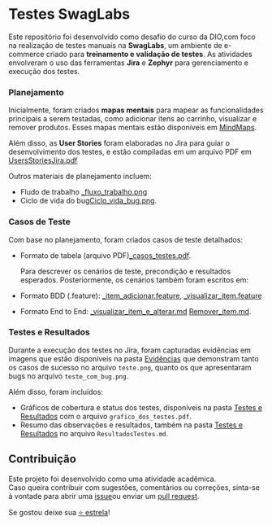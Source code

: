 # Testes SwagLabs

Este repositório foi desenvolvido como desafio do curso da DIO,com foco na realização de testes manuais na **SwagLabs**, um ambiente de e-commerce criado para **treinamento e validação de testes**. As atividades envolveram o uso das ferramentas **Jira** e **Zephyr** para gerenciamento e execução dos testes. 

### Planejamento  
Inicialmente, foram criados **mapas mentais** para mapear as funcionalidades principais a serem testadas, como adicionar itens ao carrinho, visualizar e remover produtos. Esses mapas mentais estão disponíveis em [MindMaps](_planejamento_testes/MindMaps). 

Além disso, as **User Stories** foram elaboradas no Jira para guiar o desenvolvimento dos testes, e estão compiladas em um arquivo PDF em [UsersStoriesJira.pdf](_planejamento_testes/UsersStoriesJira.pdf) 

Outros materiais de planejamento incluem:
- Fludo de trabalho [_fluxo_trabalho.png](_planejamento_testes/_fluxo_trabalho.png)
-  Ciclo de vida do bug[Ciclo_vida_bug.png](_planejamento_testes/Ciclo_vida_bug.png).

### Casos de Teste  
Com base no planejamento, foram criados casos de teste detalhados:
- Formato de tabela (arquivo PDF)[_casos_testes.pdf](CasosDeTeste/_casos_testes.pdf).
  
  Para descrever os cenários de teste, precondição e resultados esperados.
  Posteriormente, os cenários também foram escritos em: 

- Formato BDD (.feature):
 [_item_adicionar.feature](CasosDeTeste/_item_adicionar.feature),
 [_visualizar_item.feature](CasosDeTeste/_visualizar_item.feature) 
 
- Formato End to End:
 [_visualizar_item_e_alterar.md](CasosDeTeste/_visualizar_item_e_alterar.md)
 [Remover_item.md](CasosDeTeste/[Remover_item.md).

### Testes e Resultados  
Durante a execução dos testes no Jira, foram capturadas evidências em imagens que estão disponíveis na pasta [Evidências](Testes%20e%20Resultados/Evidências) que demonstram tanto os casos de sucesso no arquivo `teste.png`, quanto os que apresentaram bugs no arquivo `teste_com_bug.png`.

Além disso, foram incluídos:  
- Gráficos de cobertura e status dos testes, disponíveis na pasta [Testes e Resultados](Testes%20e%20Resultados) com o arquivo `grafico_dos_testes.pdf`.  
- Resumo das observações e resultados, também na pasta [Testes e Resultados](Testes%20e%20Resultados) no arquivo `ResultadosTestes.md`.


## Contribuição

Este projeto foi desenvolvido como uma atividade acadêmica.  
Caso queira contribuir com sugestões, comentários ou correções, sinta-se à vontade para abrir uma  [issue](https://github.com/RosianePereira/MyTestingProjectDio/issues)ou enviar um  [pull request](https://github.com/RosianePereira/MyTestingProjectDio/pulls).

Se gostou deixe sua [⭐ estrela](https://github.com/RosianePereira/MyTestingProjectDio)!
